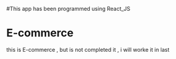 #This app has been programmed using React_JS

# E-commerce
this is E-commerce ,  but is not completed it , i will worke it in last
